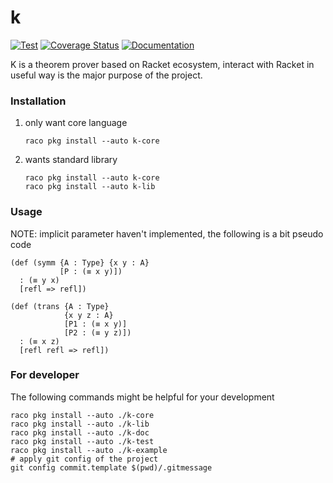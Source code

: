 # k

[![Test](https://github.com/racket-tw/k/actions/workflows/test.yml/badge.svg)](https://github.com/racket-tw/k/actions/workflows/test.yml)
[![Coverage Status](https://coveralls.io/repos/github/racket-tw/k/badge.svg?branch=develop)](https://coveralls.io/github/racket-tw/k?branch=develop)
[![Documentation](https://img.shields.io/badge/docs-published-blue)](https://docs.racket-lang.org/k/)

K is a theorem prover based on Racket ecosystem, interact with Racket in useful way is the major purpose of the project.

### Installation

1. only want core language
    ```shell
    raco pkg install --auto k-core
    ```
2. wants standard library
    ```shell
    raco pkg install --auto k-core
    raco pkg install --auto k-lib
    ```

### Usage

NOTE: implicit parameter haven't implemented, the following is a bit pseudo code

```racket
(def (symm {A : Type} {x y : A}
           [P : (≡ x y)])
  : (≡ y x)
  [refl => refl])

(def (trans {A : Type}
            {x y z : A}
            [P1 : (≡ x y)]
            [P2 : (≡ y z)])
  : (≡ x z)
  [refl refl => refl])
```

### For developer

The following commands might be helpful for your development

```shell
raco pkg install --auto ./k-core
raco pkg install --auto ./k-lib
raco pkg install --auto ./k-doc
raco pkg install --auto ./k-test
raco pkg install --auto ./k-example
# apply git config of the project
git config commit.template $(pwd)/.gitmessage
```

